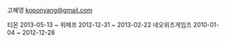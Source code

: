 

고혜영
koponyang@gmail.com

티몬 2013-05-13 ~
위메프 2012-12-31 ~ 2013-02-22
네오위즈게임즈 2010-01-04 ~ 2012-12-28

<!--
**ponyang/ponyang** is a ✨ _special_ ✨ repository because its `README.md` (this file) appears on your GitHub profile.

Here are some ideas to get you started:

- 🔭 I’m currently working on ...
- 🌱 I’m currently learning ...
- 👯 I’m looking to collaborate on ...
- 🤔 I’m looking for help with ...
- 💬 Ask me about ...
- 📫 How to reach me: ...
- 😄 Pronouns: ...
- ⚡ Fun fact: ...
-->
